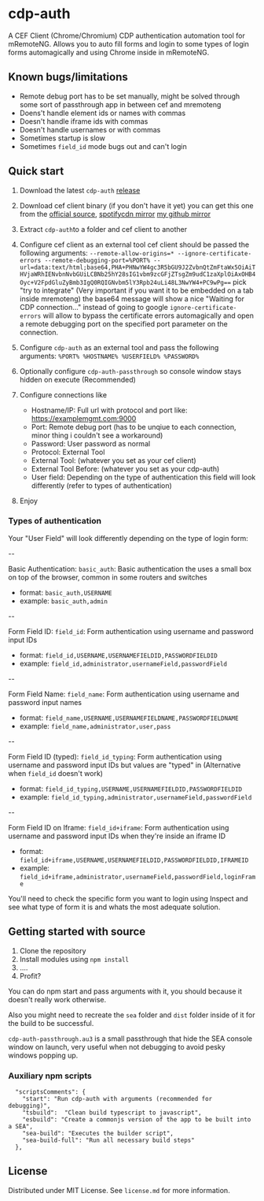 # cdp-auth

A CEF Client (Chrome/Chromium) CDP authentication automation tool for mRemoteNG. Allows you to auto fill forms and login to some types of login forms automagically and using Chrome inside in mRemoteNG.

## Known bugs/limitations
- Remote debug port has to be set manually, might be solved through some sort of passthrough app in between cef and mremoteng
- Doens't handle element ids or names with commas
- Doesn't handle iframe ids with commas
- Doesn't handle usernames or with commas
- Sometimes startup is slow
- Sometimes `field_id` mode bugs out and can't login

## Quick start

1. Download the latest `cdp-auth` [release](https://github.com/supermarsx/cdp-auth/releases)
2. Download cef client binary (if you don't have it yet) you can get this one from the [official source](https://github.com/chromiumembedded/cef), [spotifycdn mirror](https://github.com/chromiumembedded/cef) [my github mirror](https://github.com/supermarsx/mirror-cef_binary_155.3.13)
3. Extract `cdp-auth`to a folder and cef client to another
4. Configure cef client as an external tool 
    cef client should be passed the following arguments: 
    `--remote-allow-origins=* --ignore-certificate-errors --remote-debugging-port=%PORT% --url=data:text/html;base64,PHA+PHNwYW4gc3R5bGU9J2ZvbnQtZmFtaWx5OiAiTHVjaWRhIENvbnNvbGUiLCBNb25hY28sIG1vbm9zcGFjZTsgZm9udC1zaXplOiAxOHB4Oyc+V2FpdGluZyBmb3IgQ0RQIGNvbm5lY3Rpb24uLi48L3NwYW4+PC9wPg==`
    pick "try to integrate" (Very important if you want it to be embedded on a tab inside mremoteng)
    the base64 message will show a nice "Waiting for CDP connection..." instead of going to google
    `ignore-certificate-errors` will allow to bypass the certificate errors automagically and open a remote debugging port on the specified port parameter on the connection.
5. Configure `cdp-auth` as an external tool and pass the following arguments: `%PORT% %HOSTNAME% %USERFIELD% %PASSWORD%`
6. Optionally configure `cdp-auth-passthrough` so console window stays hidden on execute (Recommended)
7. Configure connections like
    - Hostname/IP: Full url with protocol and port like: https://examplemgmt.com:9000
    - Port: Remote debug port (has to be unqiue to each connection, minor thing i couldn't see a workaround)   
    - Password: User password as normal   
    - Protocol: External Tool   
    - External Tool: (whatever you set as your cef client)   
    - External Tool Before: (whatever you set as your cdp-auth)   
    - User field: Depending on the type of authentication this field will look differently (refer to types of authentication)
   
9. Enjoy
    
### Types of authentication
Your "User Field" will look differently depending on the type of login form:

--

Basic Authentication: `basic_auth`: Basic authentication the uses a small box on top of the browser, common in some routers and switches
- format: `basic_auth,USERNAME`
- example: `basic_auth,admin`

--

Form Field ID: `field_id`: Form authentication using username and password input IDs
- format: `field_id,USERNAME,USERNAMEFIELDID,PASSWORDFIELDID`
- example: `field_id,administrator,usernameField,passwordField`

--

Form Field Name: `field_name`: Form authentication using username and password input names
- format: `field_name,USERNAME,USERNAMEFIELDNAME,PASSWORDFIELDNAME`
- example: `field_name,administrator,user,pass`

--

Form Field ID (typed): `field_id_typing`: Form authentication using username and password input IDs but values are "typed" in (Alternative when `field_id` doesn't work)
- format: `field_id_typing,USERNAME,USERNAMEFIELDID,PASSWORDFIELDID`
- example: `field_id_typing,administrator,usernameField,passwordField`

--

Form Field ID on Iframe: `field_id+iframe`: Form authentication using username and password input IDs when they're inside an iframe ID
- format: `field_id+iframe,USERNAME,USERNAMEFIELDID,PASSWORDFIELDID,IFRAMEID`
- example: `field_id+iframe,administrator,usernameField,passwordField,loginFrame`


You'll need to check the specific form you want to login using Inspect and see what type of form it is and whats the most adequate solution.

## Getting started with source
1. Clone the repository
2. Install modules using ` npm install `
3. .…
4. Profit?

You can do npm start and pass arguments with it, you should because it doesn't really work otherwise.

Also you might need to recreate the `sea` folder and `dist` folder inside of it for the build to be successful.

`cdp-auth-passthrough.au3` is a small passthrough that hide the SEA console window on launch, very useful when not debugging to avoid pesky windows popping up.

### Auxiliary npm scripts
```
  "scriptsComments": {
    "start": "Run cdp-auth with arguments (recommended for debugging)",
    "tsbuild":  "Clean build typescript to javascript",
    "esbuild": "Create a commonjs version of the app to be built into a SEA",
    "sea-build": "Executes the builder script",
    "sea-build-full": "Run all necessary build steps"
  },
```

## License
Distributed under MIT License. See `license.md` for more information.
